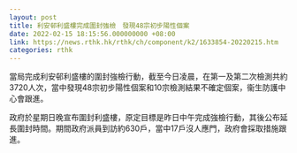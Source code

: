 ```yaml
---
layout: post
title: 利安邨利盛樓完成圍封強檢　發現48宗初步陽性個案
date: 2022-02-15 18:15:56.000000000 +08:00
link: https://news.rthk.hk/rthk/ch/component/k2/1633854-20220215.htm
categories: rthk
---
```


當局完成利安邨利盛樓的圍封強檢行動，截至今日凌晨，在第一及第二次檢測共約3720人次，當中發現48宗初步陽性個案和10宗檢測結果不確定個案，衞生防護中心會跟進。

政府於星期日晚宣布圍封利盛樓，原定目標是昨日中午完成強檢行動，其後公布延長圍封時間。期間政府派員到訪約630戶，當中17戶沒人應門，政府會採取措施跟進。
